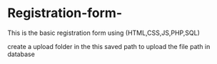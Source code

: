 # Registration-form-
This is the basic registration form using (HTML,CSS,JS,PHP,SQL)




create a upload folder in the this saved path to upload the file path in database 
